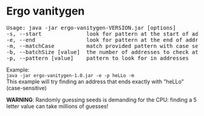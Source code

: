 <h1>Ergo vanitygen</h1>

<pre>
Usage: java -jar ergo-vanitygen-VERSION.jar [options]
-s, --start              look for pattern at the start of addresses
-e, --end                look for pattern at the end of addresses
-m, --matchCase          match provided pattern with case sensitivity
-b, --batchSize [value]  the number of addresses to check at once in paralell, 1000 by default
-p, --pattern [value]    pattern to look for in addresses
</pre>

Example:
<br>
`java -jar ergo-vanitygen-1.0.jar -e -p heLLo -m`
<br>
This example will try finding an address that ends exactly with "heLLo" (case-sensitive)

<b>WARNING</b>: Randomly guessing seeds is demanding for the CPU: finding a 5 letter value can take millions of guesses!

